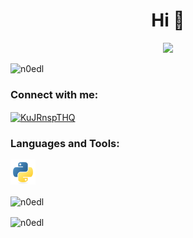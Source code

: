 <h1 align="center">Hi 👋</h1>
<div align="center">
    <img src="https://lanyard.cnrad.dev/api/925538473044234260?hideBadges=true">
</div>

<p align="left"> <img src="https://komarev.com/ghpvc/?username=n0edl&label=Profile%20views&color=3d3d3d&style=flat" alt="n0edl" /> </p>

<h3 align="left">Connect with me:</h3>
<p align="left">
<a href="https://discord.gg/KuJRnspTHQ" target="blank"><img align="center" src="https://raw.githubusercontent.com/rahuldkjain/github-profile-readme-generator/master/src/images/icons/Social/discord.svg" alt="KuJRnspTHQ" height="30" width="40" /></a>
</p>

<h3 align="left">Languages and Tools:</h3>
<p align="left"> <a href="https://www.python.org" target="_blank" rel="noreferrer"> <img src="https://raw.githubusercontent.com/devicons/devicon/master/icons/python/python-original.svg" alt="python" width="40" height="40"/> </a> </p>


<p><img align="center" src="https://github-readme-stats.vercel.app/api?username=n0edl&theme=dark" alt="n0edl" /></p>

<p><img align="center" src="https://github-readme-streak-stats.herokuapp.com/?user=n0edl&theme=dark" alt="n0edl" /></p>
